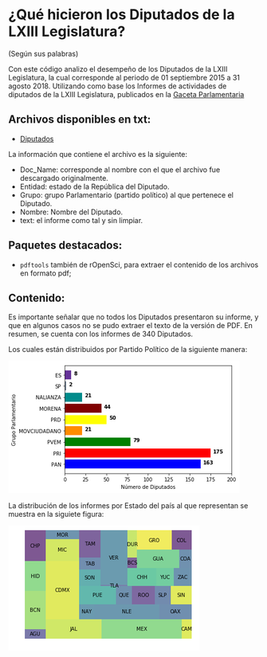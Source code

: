 # ¿Qué hicieron los Diputados de la LXIII Legislatura?
(Según sus palabras)

Con este código analizo el desempeño de los Diputados de la LXIII Legislatura, la cual corresponde al periodo de 01 septiembre 2015 a 31 agosto 2018. Utilizando como base los Informes de actividades de diputados de la LXIII Legislatura,
publicados en la [Gaceta Parlamentaria](http://gaceta.diputados.gob.mx/)  

## Archivos disponibles en txt:

  * [Diputados](https://github.com/lizBelmonte/NLP_Diputados/blob/master/data.json)

La información que contiene el archivo es la siguiente:

* Doc_Name: corresponde al nombre con el que el archivo fue descargado originalmente.
* Entidad: estado de la República del Diputado.
* Grupo: grupo Parlamentario (partido político) al que pertenece el Diputado.
* Nombre: Nombre del Diputado.
* text: el informe como tal y sin limpiar.

## Paquetes destacados:

  * `pdftools` también de rOpenSci, para extraer el contenido de los archivos en formato pdf;

## Contenido:

Es importante señalar que no todos los Diputados presentaron su informe, y que en algunos casos no se pudo extraer el texto de la versión de PDF.
En resumen, se cuenta con los informes de 340 Diputados.

Los cuales están distribuidos por Partido Político de la siguiente manera:

![Diputados por partido](https://github.com/lizBelmonte/NLP_Diputados/blob/master/gfx/partidos.png)

La distribución de los informes por Estado del país al que representan se muestra en la siguiete figura:

![Diputados por estado](https://github.com/lizBelmonte/NLP_Diputados/blob/master/gfx/estados.png)
